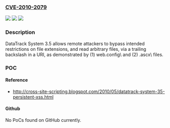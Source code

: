 ### [CVE-2010-2079](https://cve.mitre.org/cgi-bin/cvename.cgi?name=CVE-2010-2079)
![](https://img.shields.io/static/v1?label=Product&message=n%2Fa&color=blue)
![](https://img.shields.io/static/v1?label=Version&message=n%2Fa&color=blue)
![](https://img.shields.io/static/v1?label=Vulnerability&message=n%2Fa&color=brighgreen)

### Description

DataTrack System 3.5 allows remote attackers to bypass intended restrictions on file extensions, and read arbitrary files, via a trailing backslash in a URI, as demonstrated by (1) web.config\ and (2) .ascx\ files.

### POC

#### Reference
- http://cross-site-scripting.blogspot.com/2010/05/datatrack-system-35-persistent-xss.html

#### Github
No PoCs found on GitHub currently.

